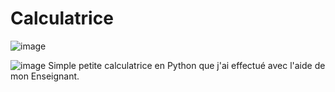 # Calculatrice
![image](https://user-images.githubusercontent.com/79324894/122651417-f690f180-d138-11eb-82b6-98aae254daec.png)











![image](https://user-images.githubusercontent.com/79324894/122651920-1c6bc580-d13c-11eb-8d2e-b2e92c3011a3.png)
Simple petite calculatrice en Python que j'ai effectué avec l'aide de mon Enseignant.






